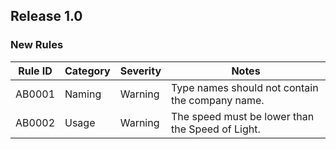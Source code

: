 ## Release 1.0

### New Rules

Rule ID | Category | Severity | Notes                                          
--------|----------|----------|------------------------------------------------
AB0001  | Naming   | Warning  | Type names should not contain the company name.
AB0002  | Usage    | Warning  | The speed must be lower than the Speed of Light.